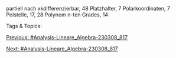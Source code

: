partiell nach xkdifferenzierbar, 48
Platzhalter, 7
Polarkoordinaten, 7
Polstelle, 17, 28
Polynom n-ten Grades, 14

   Tags & Topics:
   

[Previous: #Analysis-Lineare_Algebra-230308_817](Analysis-Lineare_Algebra-230308_817.md)

[Next: #Analysis-Lineare_Algebra-230308_817](Analysis-Lineare_Algebra-230308_817.md)